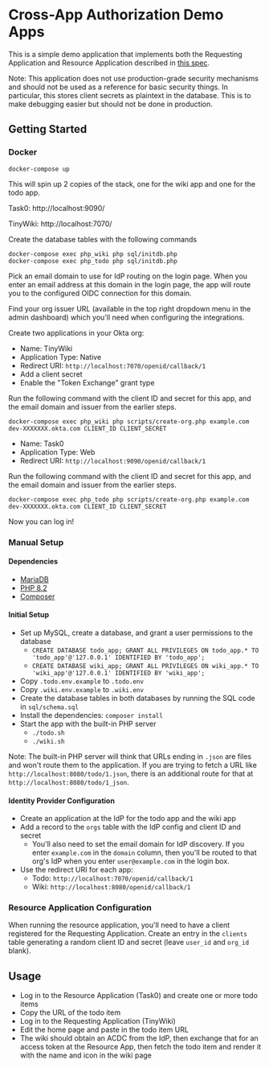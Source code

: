 # Cross-App Authorization Demo Apps

This is a simple demo application that implements both the Requesting Application and Resource Application described in [this spec](https://oktadev.github.io/draft-parecki-oauth-cross-domain-authorization/draft-parecki-oauth-cross-domain-authorization.html).

Note: This application does not use production-grade security mechanisms and should not be used as a reference for basic security things. In particular, this stores client secrets as plaintext in the database. This is to make debugging easier but should not be done in production.


## Getting Started

### Docker

```
docker-compose up
```

This will spin up 2 copies of the stack, one for the wiki app and one for the todo app.

Task0: http://localhost:9090/

TinyWiki: http://localhost:7070/

Create the database tables with the following commands

```
docker-compose exec php_wiki php sql/initdb.php
docker-compose exec php_todo php sql/initdb.php
```

Pick an email domain to use for IdP routing on the login page. When you enter an email address at this domain in the login page, the app will route you to the configured OIDC connection for this domain.

Find your org issuer URL (available in the top right dropdown menu in the admin dashboard) which you'll need when configuring the integrations.

Create two applications in your Okta org:

* Name: TinyWiki
* Application Type: Native
* Redirect URI: `http://localhost:7070/openid/callback/1`
* Add a client secret
* Enable the "Token Exchange" grant type

Run the following command with the client ID and secret for this app, and the email domain and issuer from the earlier steps.

```
docker-compose exec php_wiki php scripts/create-org.php example.com dev-XXXXXXX.okta.com CLIENT_ID CLIENT_SECRET
```

* Name: Task0
* Application Type: Web
* Redirect URI: `http://localhost:9090/openid/callback/1`

Run the following command with the client ID and secret for this app, and the email domain and issuer from the earlier steps.

```
docker-compose exec php_todo php scripts/create-org.php example.com dev-XXXXXXX.okta.com CLIENT_ID CLIENT_SECRET
```

Now you can log in!


### Manual Setup

#### Dependencies

* [MariaDB](https://mariadb.org)
* [PHP 8.2](https://php.net/)
* [Composer](https://getcomposer.org)

#### Initial Setup

* Set up MySQL, create a database, and grant a user permissions to the database
    * `CREATE DATABASE todo_app; GRANT ALL PRIVILEGES ON todo_app.* TO 'todo_app'@'127.0.0.1' IDENTIFIED BY 'todo_app';`
    * `CREATE DATABASE wiki_app; GRANT ALL PRIVILEGES ON wiki_app.* TO 'wiki_app'@'127.0.0.1' IDENTIFIED BY 'wiki_app';`
* Copy `.todo.env.example` to `.todo.env`
* Copy `.wiki.env.example` to `.wiki.env`
* Create the database tables in both databases by running the SQL code in `sql/schema.sql`
* Install the dependencies: `composer install`
* Start the app with the built-in PHP server
    * `./todo.sh`
    * `./wiki.sh`

Note: The built-in PHP server will think that URLs ending in `.json` are files and won't route them to the application. If you are trying to fetch a URL like `http://localhost:8080/todo/1.json`, there is an additional route for that at `http://localhost:8080/todo/1_json`.

#### Identity Provider Configuration

* Create an application at the IdP for the todo app and the wiki app
* Add a record to the `orgs` table with the IdP config and client ID and secret
    * You'll also need to set the email domain for IdP discovery. If you enter `example.com` in the `domain` column, then you'll be routed to that org's IdP when you enter `user@example.com` in the login box.
* Use the redirect URI for each app:
    * Todo: `http://localhost:7070/openid/callback/1`
    * Wiki: `http://localhost:8080/openid/callback/1`

### Resource Application Configuration

When running the resource application, you'll need to have a client registered for the Requesting Application. Create an entry in the `clients` table generating a random client ID and secret (leave `user_id` and `org_id` blank).

## Usage

* Log in to the Resource Application (Task0) and create one or more todo items
* Copy the URL of the todo item
* Log in to the Requesting Application (TinyWiki)
* Edit the home page and paste in the todo item URL
* The wiki should obtain an ACDC from the IdP, then exchange that for an access token at the Resource App, then fetch the todo item and render it with the name and icon in the wiki page


